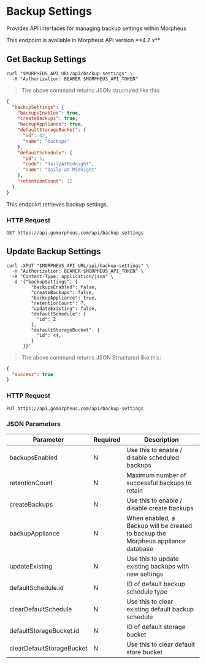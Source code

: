 # Backup Settings

Provides API interfaces for managing backup settings within Morpheus

<aside class="info">
This endpoint is available in Morpheus API version **4.2.x**
</aside>


## Get Backup Settings

```shell
curl "$MORPHEUS_API_URL/api/backup-settings" \
  -H "Authorization: BEARER $MORPHEUS_API_TOKEN"
```

> The above command returns JSON structured like this:

```json
{
  "backupSettings": {
    "backupsEnabled": true,
    "createBackups": true,
    "backupAppliance": true,
    "defaultStorageBucket": {
      "id": 42,
      "name": "backups"
    },
    "defaultSchedule": {
      "id": 1,
      "code": "dailyAtMidnight",
      "name": "Daily at Midnight"
    },
    "retentionCount": 12
  }
}
```

This endpoint retrieves backup settings.

### HTTP Request

`GET https://api.gomorpheus.com/api/backup-settings`


## Update Backup Settings

```shell
curl -XPUT "$MORPHEUS_API_URL/api/backup-settings" \
  -H "Authorization: BEARER $MORPHEUS_API_TOKEN" \
  -H "Content-Type: application/json" \
  -d '{"backupSettings": {
         "backupsEnabled": false,
         "createBackups": false,
         "backupAppliance": true,
         "retentionCount": 7,
         "updateExisting": false,
         "defaultSchedule": {
           "id": 2
         },
         "defaultStorageBucket": {
           "id": 44,
         }
      }}'
```

> The above command returns JSON Structured like this:

```json
{
  "success": true
}
```

### HTTP Request

`PUT https://api.gomorpheus.com/api/backup-settings`

### JSON Parameters

Parameter | Required | Description
--------- | -------- | -----------
backupsEnabled | N | Use this to enable / disable scheduled backups
retentionCount | N | Maximum number of successful backups to retain
createBackups | N | Use this to enable / disable create backups
backupAppliance | N | When enabled, a Backup will be created to backup the Morpheus appliance database
updateExisting | N | Use this to update existing backups with new settings
defaultSchedule.id | N | ID of default backup schedule type
clearDefaultSchedule | N | Use this to clear existing default backup schedule
defaultStorageBucket.id | N | ID of default storage bucket
clearDefaultStorageBucket | N | Use this to clear default store bucket